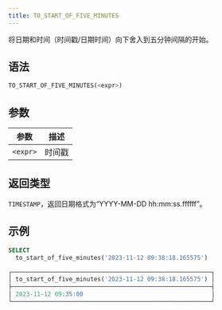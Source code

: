 ```yaml
---
title: TO_START_OF_FIVE_MINUTES
---
```


将日期和时间（时间戳/日期时间）向下舍入到五分钟间隔的开始。

## 语法

```sql
TO_START_OF_FIVE_MINUTES(<expr>)
```

## 参数

| 参数      | 描述      |
|-----------|-----------|
| `<expr>`  | 时间戳    |

## 返回类型

`TIMESTAMP`，返回日期格式为“YYYY-MM-DD hh:mm:ss.ffffff”。

## 示例

```sql
SELECT
  to_start_of_five_minutes('2023-11-12 09:38:18.165575')

┌────────────────────────────────────────────────────────┐
│ to_start_of_five_minutes('2023-11-12 09:38:18.165575') │
├────────────────────────────────────────────────────────┤
│ 2023-11-12 09:35:00                                    │
└────────────────────────────────────────────────────────┘
```